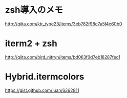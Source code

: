 
# zsh導入のメモ
http://qiita.com/ktr_type23/items/3eb782f98c7a5f4c60b0

# iterm2 + zsh
http://qiita.com/bird_nitryn/items/bd063f0d7eb18287fec1

# Hybrid.itermcolors
https://gist.github.com/luan/6362811
